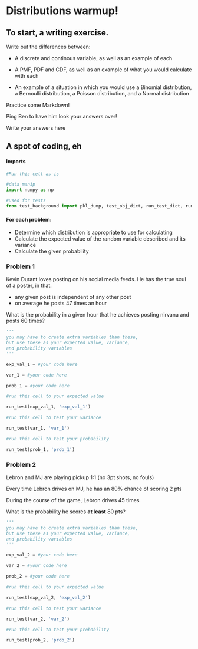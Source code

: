 # Distributions warmup!

## To start, a writing exercise.

Write out the differences between:

- A discrete and continous variable, as well as an example of each

- A PMF, PDF and CDF, as well as an example of what you would calculate with each

- An example of a situation in which you would use a Binomial distribution, a Bernoulli distribution, a Poisson distribution, and a Normal distribution

Practice some Markdown!

Ping Ben to have him look your answers over!

Write your answers here






## A spot of coding, eh
#### Imports


```python
#Run this cell as-is

#data manip
import numpy as np

#used for tests
from test_background import pkl_dump, test_obj_dict, run_test_dict, run_test 
```

#### For each problem:

- Determine which distribution is appropriate to use for calculating
- Calculate the expected value of the random variable described and its variance
- Calculate the given probability

### Problem 1

Kevin Durant loves posting on his social media feeds.  He has the true soul of a poster, in that:

- any given post is independent of any other post
- on average he posts 47 times an hour

What is the probability in a given hour that he achieves posting nirvana and posts 60 times?


```python
'''
you may have to create extra variables than these, 
but use these as your expected value, variance,
and probability variables
'''

exp_val_1 = #your code here

var_1 = #your code here

prob_1 = #your code here
```


```python
#run this cell to your expected value

run_test(exp_val_1, 'exp_val_1')
```


```python
#run this cell to test your variance

run_test(var_1, 'var_1')
```


```python
#run this cell to test your probability

run_test(prob_1, 'prob_1')
```

### Problem 2

Lebron and MJ are playing pickup 1:1 (no 3pt shots, no fouls)

Every time Lebron drives on MJ, he has an 80% chance of scoring 2 pts

During the course of the game, Lebron drives 45 times

What is the probability he scores **at least** 80 pts?


```python
'''
you may have to create extra variables than these, 
but use these as your expected value, variance,
and probability variables
'''

exp_val_2 = #your code here

var_2 = #your code here

prob_2 = #your code here
```


```python
#run this cell to your expected value

run_test(exp_val_2, 'exp_val_2')
```


```python
#run this cell to test your variance

run_test(var_2, 'var_2')
```


```python
#run this cell to test your probability

run_test(prob_2, 'prob_2')
```
